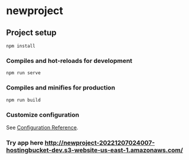 # newproject

## Project setup
```
npm install
```

### Compiles and hot-reloads for development
```
npm run serve
```

### Compiles and minifies for production
```
npm run build
```

### Customize configuration
See [Configuration Reference](https://cli.vuejs.org/config/).


### Try app here http://newproject-20221207024007-hostingbucket-dev.s3-website-us-east-1.amazonaws.com/
